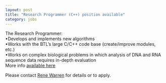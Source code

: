 ```yaml
---  
layout: post
title: "Research Programmer (C++) position available"  
category: jobs
---
```


The Research Programmer:
<br>
•Develops and implements new algorithms
<br>
•Works with the BTL’s large C/C++ code base (create/improve modules, etc.)
<br>
•Works on complex biological problems in which analysis of DNA and RNA sequence data requires in-depth evaluation
<br>
More info [available here](/assets/posts/RPpostingRevised_August2022.pdf)

Please contact [Rene Warren](mailto:rwarren@bcgsc.ca) for details or to apply.
